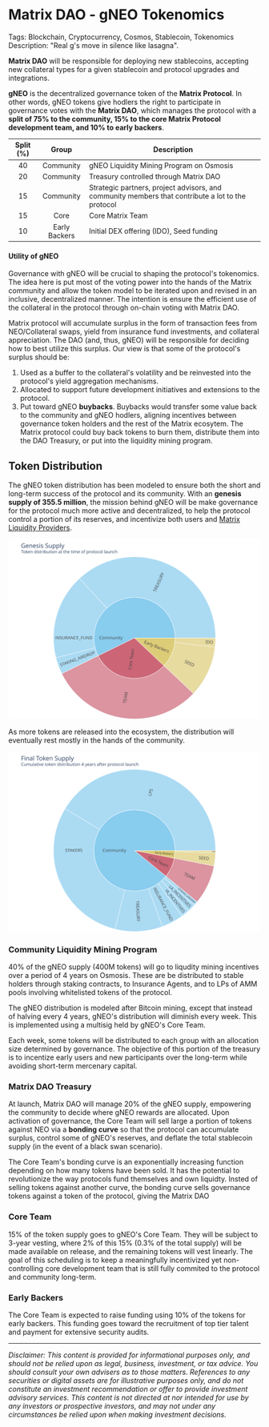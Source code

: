 
# Matrix DAO - gNEO Tokenomics

Tags: Blockchain, Cryptocurrency, Cosmos, Stablecoin, Tokenomics 
Description: "Real g's move in silence like lasagna".

**Matrix DAO** will be responsible for deploying new stablecoins, accepting new collateral types for a given stablecoin and protocol upgrades and integrations. 

**gNEO** is the decentralized governance token of the **Matrix Protocol**. In other words, gNEO tokens give hodlers the right to participate in governance votes with the **Matrix DAO**, which manages the protocol with a **split of 75% to the community, 15% to the core Matrix Protocol development team, and 10% to early backers**. 

| Split (%) | Group | Description |  
| :---: | :----: | ---- | 
| 40 | Community | gNEO Liquidity Mining Program on Osmosis |
| 20 | Community | Treasury controlled through Matrix DAO | 
| 15 | Community | Strategic partners, project advisors, and community members that contribute a lot to the protocol   | 
| 15 | Core | Core Matrix Team | 
| 10 | Early Backers | Initial DEX offering (IDO), Seed funding | 

#### Utility of gNEO

Governance with gNEO will be crucial to shaping the protocol's tokenomics. The idea here is put most of the voting power into the hands of the Matrix community and allow the token model to be iterated upon and revised in an inclusive, decentralized manner. The intention is ensure the efficient use of the collateral in the protocol through on-chain voting with Matrix DAO.

Matrix protocol will accumulate surplus in the form of transaction fees from NEO/Collateral swaps, yield from insurance fund investments, and collateral appreciation. The DAO (and, thus, gNEO) will be responsible for deciding how to best utilize this surplus. Our view is that some of the protocol's surplus should be:
1. Used as a buffer to the collateral's volatility and be reinvested into the protocol's yield aggregation mechanisms. 
2. Allocated to support future development initiatives and extensions to the protocol.
3. Put toward gNEO **buybacks**. Buybacks would transfer some value back to the community and gNEO hodlers, aligning incentives between governance token holders and the rest of the Matrix ecosytem. The Matrix protocol could buy back tokens to burn them, distribute them into the DAO Treasury, or put into the liquidity mining program.

## Token Distribution

The gNEO token distribution has been modeled to ensure both the short and long-term success of the protocol and its community. With an **genesis supply of 355.5 million**, the mission behind gNEO will be make governance for the protocol much more active and decentralized, to help the protocol control a portion of its reserves, and incentivize both users and [Matrix Liquidity Providers](blog-post-matrix). 

<!-- TODO link to post 1 -->
[blog-post-matrix]: example.com

<img src="plots/genesis_supply.svg">

As more tokens are released into the ecosystem, the distribution will eventually rest mostly in the hands of the community.


<img src="plots/final_token_supply.svg">

### Community Liquidity Mining Program

40% of the gNEO supply (400M tokens) will go to liqudity mining incentives over a period of 4 years on Osmosis. These are be distributed to stable holders through staking contracts, to Insurance Agents, and to LPs of AMM pools involving whitelisted tokens of the protocol.

The gNEO distribution is modeled after Bitcoin mining, except that instead of halving every 4 years, gNEO's distribution will diminish every week. This is implemented using a multisig held by gNEO's Core Team.

Each week, some tokens will be distributed to each group with an allocation size determined by governance. The objective of this portion of the treasury is to incentize early users and new participants over the long-term while avoiding short-term mercenary capital.

### Matrix DAO Treasury

At launch, Matrix DAO will manage 20% of the gNEO supply, empowering the community to decide where gNEO rewards are allocated. Upon activation of governance, the Core Team will sell large a portion of tokens against NEO via a **bonding curve** so that the protocol can accumulate surplus, control some of gNEO's reserves, and deflate the total stablecoin supply (in the event of a black swan scenario).

The Core Team's bonding curve is an exponentially increasing function depending on how many tokens have been sold. It has the potential to revolutionize the way protocols fund themselves and own liquidty. Insted of selling tokens against another curve, the bonding curve sells governance tokens against a token of the protocol, giving the Matrix DAO 

### Core Team

15% of the token supply goes to gNEO's Core Team. They will be subject to 3-year vesting, where 2% of this 15% (0.3% of the total supply) will be made available on release, and the remaining tokens will vest linearly. The goal of this scheduling is to keep a meaningfully incentivized yet non-controlling core development team that is still fully commited to the protocol and community long-term.

### Early Backers

The Core Team is expected to raise funding using 10% of the tokens for early backers. This funding goes toward the recruitment of top tier talent and payment for extensive security audits.

<!-- ## Token Utility (paper 2.5) -->

---

*Disclaimer: This content is provided for informational purposes only, and should not be relied upon as legal, business, investment, or tax advice. You should consult your own advisers as to those matters. References to any securities or digital assets are for illustrative purposes only, and do not constitute an investment recommendation or offer to provide investment advisory services. This content is not directed at nor intended for use by any investors or prospective investors, and may not under any circumstances be relied upon when making investment decisions.*

